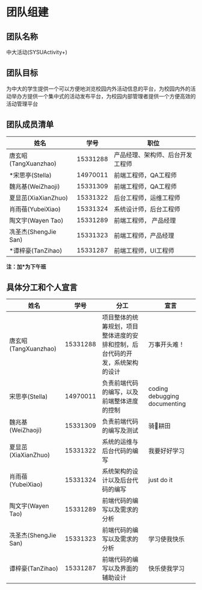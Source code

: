 # 团队组建

## 团队名称

中大活动(SYSUActivity+)

## 团队目标

为中大的学生提供一个可以方便地浏览校园内外活动信息的平台，为校园内外的活动举办方提供一个集中式的活动发布平台，为校园内部管理者提供一个方便高效的活动管理平台

## 团队成员清单

|姓名|学号|职位|
|--|--|--|
|唐玄昭(TangXuanzhao)|15331288|产品经理、架构师、后台开发工程师|
|\*宋思亭(Stella)|14970011|前端工程师，QA工程师|
|魏兆基(WeiZhaoji)|15331309|前端工程师，QA工程师|
|夏显茁(XiaXianZhuo)|15331322|后台工程师，运维工程师|
|肖雨蓓(YubeiXiao)|15331324|系统设计师，后台工程师|
|陶文宇(Wayen Tao)|15331289|前端工程师， 产品经理|
|冼圣杰(ShengJie San)|15331323|前端工程师，产品经理|
|\*谭梓豪(TanZihao)|15331287|前端工程师，UI工程师|
**注：加\*为下午班**

## 具体分工和个人宣言

|姓名|学号|分工|宣言|
|--|--|--|--|
|唐玄昭(TangXuanzhao)|15331288|项目整体的统筹规划，项目整体进度的安排和控制，后台代码的开发，系统架构的设计|万事开头难！|
|宋思亭(Stella)|14970011|负责前端代码的编写，以及前端整体进度的控制|coding debugging documenting|
|魏兆基(WeiZhaoji)|15331309|负责前端代码的编写及测试|骑🐴耕田|
|夏显茁(XiaXianZhuo)|15331322|系统的运维与后台代码的编写|我要好好学习|
|肖雨蓓(YubeiXiao)|15331324|系统架构的设计以及后台代码的编写|just do it|
|陶文宇(Wayen Tao)|15331289|前端代码的编写以及需求的分析||
|冼圣杰(ShengJie San)|15331323|前端代码的编写以及需求的分析|学习使我快乐|
|谭梓豪(TanZihao)|15331287|前端代码的编写以及界面的辅助设计| 快乐使我学习|
